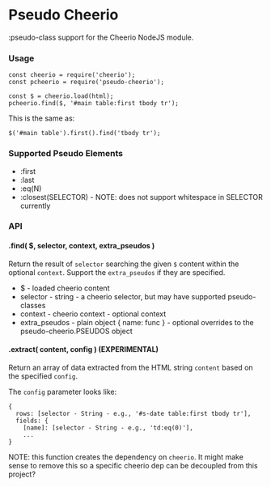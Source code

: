 
Pseudo Cheerio
==============

:pseudo-class support for the Cheerio NodeJS module.

### Usage

```
const cheerio = require('cheerio');
const pcheerio = require('pseudo-cheerio');

const $ = cheerio.load(html);
pcheerio.find($, '#main table:first tbody tr');
```

This is the same as:

```
$('#main table').first().find('tbody tr');
```


### Supported Pseudo Elements

*   :first
*   :last
*   :eq(N)
*   :closest(SELECTOR) - NOTE: does not support whitespace in SELECTOR currently


### API

#### .find( $, selector, context, extra_pseudos )

Return the result of `selector` searching the given `$` content within the optional `context`. Support the `extra_pseudos` if they are specified.

*   $ - loaded cheerio content
*   selector - string - a cheerio selector, but may have supported pseudo-classes
*   context - cheerio context - optional context
*   extra_pseudos - plain object { name: func } - optional overrides to the pseudo-cheerio.PSEUDOS object


#### .extract( content, config ) (EXPERIMENTAL)

Return an array of data extracted from the HTML string `content` based on the specified `config`.

The `config` parameter looks like:

```
{
  rows: [selector - String - e.g., '#s-date table:first tbody tr'],
  fields: {
    [name]: [selector - String - e.g., 'td:eq(0)'],
    ...
}
```

NOTE: this function creates the dependency on `cheerio`. It might make sense to remove this so a specific cheerio dep can be decoupled from this project?

